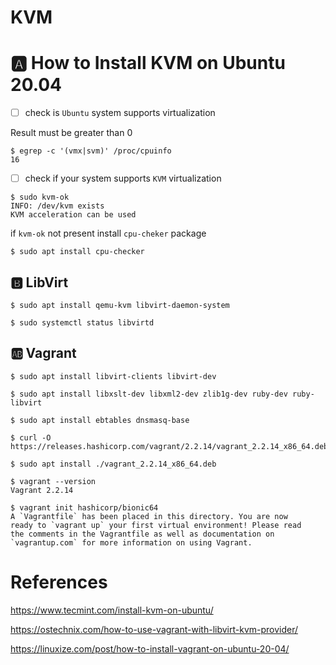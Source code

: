 # KVM

# :a: How to Install KVM on Ubuntu 20.04


- [ ] check is `Ubuntu` system supports virtualization

Result must be greater than 0 

```
$ egrep -c '(vmx|svm)' /proc/cpuinfo
16
```

- [ ] check if your system supports `KVM` virtualization

```
$ sudo kvm-ok
INFO: /dev/kvm exists
KVM acceleration can be used
```

if `kvm-ok` not present install `cpu-cheker` package

```
$ sudo apt install cpu-checker
```

## :b: LibVirt


```
$ sudo apt install qemu-kvm libvirt-daemon-system
```

```
$ sudo systemctl status libvirtd
```

## :ab: Vagrant

```
$ sudo apt install libvirt-clients libvirt-dev
```

```
$ sudo apt install libxslt-dev libxml2-dev zlib1g-dev ruby-dev ruby-libvirt 
```

```
$ sudo apt install ebtables dnsmasq-base
```


```
$ curl -O https://releases.hashicorp.com/vagrant/2.2.14/vagrant_2.2.14_x86_64.deb
```


```
$ sudo apt install ./vagrant_2.2.14_x86_64.deb
```

```
$ vagrant --version
Vagrant 2.2.14
```

```
$ vagrant init hashicorp/bionic64
A `Vagrantfile` has been placed in this directory. You are now
ready to `vagrant up` your first virtual environment! Please read
the comments in the Vagrantfile as well as documentation on
`vagrantup.com` for more information on using Vagrant.
```

# References

https://www.tecmint.com/install-kvm-on-ubuntu/

https://ostechnix.com/how-to-use-vagrant-with-libvirt-kvm-provider/


https://linuxize.com/post/how-to-install-vagrant-on-ubuntu-20-04/
